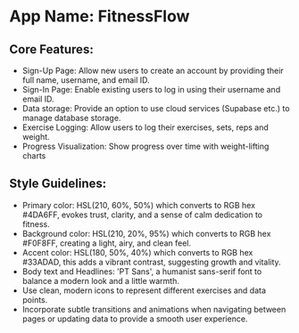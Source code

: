 # **App Name**: FitnessFlow

## Core Features:

- Sign-Up Page: Allow new users to create an account by providing their full name, username, and email ID.
- Sign-In Page: Enable existing users to log in using their username and email ID.
- Data storage: Provide an option to use cloud services (Supabase etc.) to manage database storage.
- Exercise Logging: Allow users to log their exercises, sets, reps and weight.
- Progress Visualization: Show progress over time with weight-lifting charts

## Style Guidelines:

- Primary color: HSL(210, 60%, 50%) which converts to RGB hex #4DA6FF, evokes trust, clarity, and a sense of calm dedication to fitness.
- Background color: HSL(210, 20%, 95%) which converts to RGB hex #F0F8FF, creating a light, airy, and clean feel.
- Accent color: HSL(180, 50%, 40%) which converts to RGB hex #33ADAD, this adds a vibrant contrast, suggesting growth and vitality.
- Body text and Headlines: 'PT Sans', a humanist sans-serif font to balance a modern look and a little warmth.
- Use clean, modern icons to represent different exercises and data points.
- Incorporate subtle transitions and animations when navigating between pages or updating data to provide a smooth user experience.
